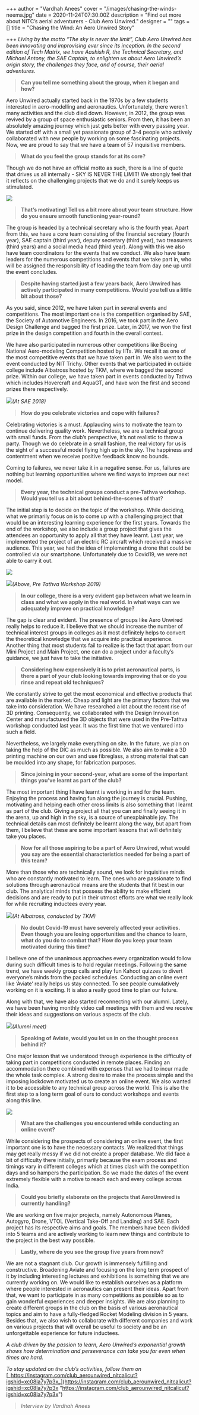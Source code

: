 +++
author = "Vardhah Anees"
cover = "/images/chasing-the-winds-neema.jpg"
date = 2020-11-24T07:30:00Z
description = "Find out more about NITC’s aerial adventurers - Club Aero Unwired."
designer = ""
tags = []
title = "Chasing the Wind: An Aero Unwired Story"

+++
_Living by the motto “The sky is never the limit”, Club Aero Unwired has been innovating and improvising ever since its inception. In the second edition of Tech Matrix, we have Aashish R, the Technical Secretary, and Michael Antony, the SAE Captain, to enlighten us about Aero Unwired’s origin story, the challenges they face, and of course, their aerial adventures._

> **Can you tell me something about the group, when it began and how?**

Aero Unwired actually started back in the 1970s by a few students interested in aero-modelling and aeronautics. Unfortunately, there weren’t many activities and the club died down. However, in 2012, the group was revived by a group of space enthusiastic seniors. From then, it has been an absolutely amazing journey which just gets better with every passing year. We started off with a small yet passionate group of 3-4 people who actively collaborated with new people by working on some fascinating projects. Now, we are proud to say that we have a team of 57 inquisitive members.

> **What do you feel the group stands for at its core?**

Though we do not have an official motto as such, there is a line of quote that drives us all internally - SKY IS NEVER THE LIMIT! We strongly feel that it reflects on the challenging projects that we do and it surely keeps us stimulated.

![](/images/aero1.jpg)

> **That’s motivating! Tell us a bit more about your team structure. How do you ensure smooth functioning year-round?**

The group is headed by a technical secretary who is the fourth year. Apart from this, we have a core team consisting of the financial secretary (fourth year), SAE captain (third year), deputy secretary (third year), two treasurers (third years) and a social media head (third year). Along with this we also have team coordinators for the events that we conduct. We also have team leaders for the numerous competitions and events that we take part in, who will be assigned the responsibility of leading the team from day one up until the event concludes.

> **Despite having started just a few years back, Aero Unwired has actively participated in many competitions. Would you tell us a little bit about those?**

As you said, since 2012, we have taken part in several events and competitions. The most important one is the competition organised by SAE, the Society of Automotive Engineers. In 2016, we took part in the Aero Design Challenge and bagged the first prize. Later, in 2017, we won the first prize in the design competition and fourth in the overall contest.

We have also participated in numerous other competitions like Boeing National Aero-modeling Competition hosted by IITs. We recall it as one of the most competitive events that we have taken part in. We also went to the event conducted by NIT Trichy. Other events that we participated in outside college include Albatross hosted by TKM, where we bagged the second prize. Within our college, we have taken part in events conducted by Tathva which includes Hovercraft and AquaGT, and have won the first and second prizes there respectively.

![](/images/aero2.jpg)_(At SAE 2018)_

> **How do you celebrate victories and cope with failures?**

Celebrating victories is a must. Applauding wins to motivate the team to continue delivering quality work. Nevertheless, we are a technical group with small funds. From the club’s perspective, it’s not realistic to throw a party. Though we do celebrate in a small fashion, the real victory for us is the sight of a successful model flying high up in the sky. The happiness and contentment when we receive positive feedback know no bounds.

Coming to failures, we never take it in a negative sense. For us, failures are nothing but learning opportunities where we find ways to improve our next model.

> **Every year, the technical groups conduct a pre-Tathva workshop. Would you tell us a bit about behind-the-scenes of that?**

The initial step is to decide on the topic of the workshop. While deciding, what we primarily focus on is to come up with a challenging project that would be an interesting learning experience for the first years. Towards the end of the workshop, we also include a group project that gives the attendees an opportunity to apply all that they have learnt. Last year, we implemented the project of an electric RC aircraft which received a massive audience. This year, we had the idea of implementing a drone that could be controlled via our smartphone. Unfortunately due to Covid19, we were not able to carry it out. 

  
![](/images/aero3.jpg)

![](/images/aero4.jpg)_(Above, Pre Tathva Workshop 2019)_

> **In our college, there is a very evident gap between what we learn in class and what we apply in the real world. In what ways can we adequately improve on practical knowledge?**

The gap is clear and evident. The presence of groups like Aero Unwired really helps to reduce it. I believe that we should increase the number of technical interest groups in colleges as it most definitely helps to convert the theoretical knowledge that we acquire into practical experience. Another thing that most students fail to realize is the fact that apart from our Mini Project and Main Project, one can do a project under a faculty’s guidance, we just have to take the initiative.

> **Considering how expensively it is to print aeronautical parts, is there a part of your club looking towards improving that or do you rinse and repeat old techniques?**

We constantly strive to get the most economical and effective products that are available in the market. Cheap and light are the primary factors that we take into consideration. We have researched a lot about the recent rise of 3D printing. Consequently, we collaborated with the Design Innovation Center and manufactured the 3D objects that were used in the Pre-Tathva workshop conducted last year. It was the first time that we ventured into such a field.

Nevertheless, we largely make everything on site. In the future, we plan on taking the help of the DIC as much as possible. We also aim to make a 3D printing machine on our own and use fibreglass, a strong material that can be moulded into any shape, for fabrication purposes.

> **Since joining in your second-year, what are some of the important things you’ve learnt as part of the club?**

The most important thing I have learnt is working in and for the team. Enjoying the process and having fun along the journey is crucial. Pushing, motivating and helping each other cross limits is also something that I learnt as part of the club. Giving a project all that you can and finally seeing it in the arena, up and high in the sky, is a source of unexplainable joy. The technical details can most definitely be learnt along the way, but apart from them, I believe that these are some important lessons that will definitely take you places.

> **Now for all those aspiring to be a part of Aero Unwired, what would you say are the essential characteristics needed for being a part of this team?**

More than those who are technically sound, we look for inquisitive minds who are constantly motivated to learn. The ones who are passionate to find solutions through aeronautical means are the students that fit best in our club. The analytical minds that possess the ability to make efficient decisions and are ready to put in their utmost efforts are what we really look for while recruiting inductees every year.

![](/images/aero5.jpg)_(At Albatross, conducted by TKM)_

> **No doubt Covid-19 must have severely affected your activities. Even though you are losing opportunities and the chance to learn, what do you do to combat that? How do you keep your team motivated during this time?**

I believe one of the unanimous approaches every organization would follow during such difficult times is to hold regular meetings. Following the same trend, we have weekly group calls and play fun Kahoot quizzes to divert everyone’s minds from the packed schedules. Conducting an online event like ‘Aviate’ really helps us stay connected. To see people cumulatively working on it is exciting. It is also a really good time to plan our future.

Along with that, we have also started reconnecting with our alumni. Lately, we have been having monthly video call meetings with them and we receive their ideas and suggestions on various aspects of the club.

![](/images/aero6.png)_(Alumni meet)_

> **Speaking of Aviate, would you let us in on the thought process behind it?**

One major lesson that we understood through experience is the difficulty of taking part in competitions conducted in remote places. Finding an accommodation there combined with expenses that we had to incur made the whole task complex. A strong desire to make the process simple and the imposing lockdown motivated us to create an online event. We also wanted it to be accessible to any technical group across the world. This is also the first step to a long term goal of ours to conduct workshops and events along this line.

  ![](/images/aero7.jpg)

> **What are the challenges you encountered while conducting an online event?**

While considering the prospects of considering an online event, the first important one is to have the necessary contacts. We realized that things may get really messy if we did not create a proper database. We did face a bit of difficulty there initially, primarily because the exam process and timings vary in different colleges which at times clash with the competition days and so hampers the participation. So we made the dates of the event extremely flexible with a motive to reach each and every college across India.

> **Could you briefly elaborate on the projects that AeroUnwired is currently handling?**

We are working on five major projects, namely Autonomous Planes, Autogyro, Drone, VTOL (Vertical Take-Off and Landing) and SAE. Each project has its respective aims and goals. The members have been divided into 5 teams and are actively working to learn new things and contribute to the project in the best way possible.

> **Lastly, where do you see the group five years from now?**

We are not a stagnant club. Our growth is immensely fulfilling and constructive. Broadening Aviate and focusing on the long term prospect of it by including interesting lectures and exhibitions is something that we are currently working on. We would like to establish ourselves as a platform where people interested in aeronautics can present their ideas. Apart from that, we want to participate in as many competitions as possible so as to gain wonderful experiences and deeper insights. We are also planning to create different groups in the club on the basis of various aeronautical topics and aim to have a fully-fledged Rocket Modeling division in 5 years. Besides that, we also wish to collaborate with different companies and work on various projects that will overall be useful to society and be an unforgettable experience for future inductees.

_A club driven by the passion to learn, Aero Unwired’s exponential growth shows how determination and perseverance can take you far even when times are hard._

_To stay updated on the club’s activities, follow them on_ [_https://instagram.com/club_aerounwired_nitcalicut?igshid=xc08la7y7p3x_](https://instagram.com/club_aerounwired_nitcalicut?igshid=xc08la7y7p3x "https://instagram.com/club_aerounwired_nitcalicut?igshid=xc08la7y7p3x")

> _Interview by Vardhah Anees_